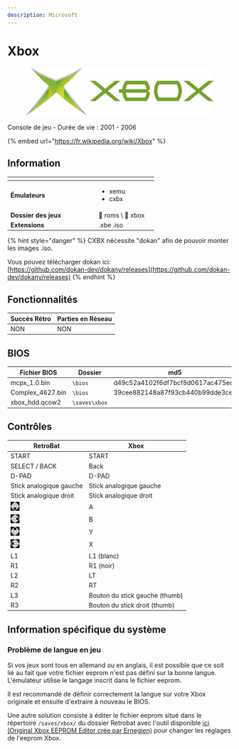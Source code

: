 ```yaml
---
description: Microsoft
---
```


# Xbox

<div align="left">

<figure><img src="https://raw.githubusercontent.com/fabricecaruso/es-theme-carbon/52ff37c9e265587d006945a2ba695b5a962b3a3d/art/logos/xbox.svg" alt=""><figcaption></figcaption></figure>

</div>

Console de jeu - Durée de vie : 2001 - 2006

{% embed url="https://fr.wikipedia.org/wiki/Xbox" %}

## Information

<table data-header-hidden><thead><tr><th width="184"></th><th></th><th data-hidden></th></tr></thead><tbody><tr><td><strong>Émulateurs</strong></td><td><ul><li>xemu</li><li>cxbx</li></ul></td><td></td></tr><tr><td><strong>Dossier des jeux</strong></td><td><span data-gb-custom-inline data-tag="emoji" data-code="1f4c1">📁</span> roms \ <span data-gb-custom-inline data-tag="emoji" data-code="1f4c2">📂</span> xbox</td><td></td></tr><tr><td><strong>Extensions</strong></td><td>.xbe .iso</td><td></td></tr></tbody></table>

{% hint style="danger" %}
CXBX nécessite "dokan" afin de pouvoir monter les images .iso.

Vous pouvez télécharger dokan ici:\
[https://github.com/dokan-dev/dokany/releases](https://github.com/dokan-dev/dokany/releases)
{% endhint %}

## Fonctionnalités

| Succès Rétro | Parties en Réseau |
| ------------ | ----------------- |
| NON          | NON               |

## BIOS

<table><thead><tr><th width="196">Fichier BIOS</th><th width="162">Dossier</th><th>md5</th></tr></thead><tbody><tr><td>mcpx_1.0.bin</td><td><code>\bios</code></td><td>d49c52a4102f6df7bcf8d0617ac475ed</td></tr><tr><td>Complex_4627.bin</td><td><code>\bios</code></td><td>39cee882148a87f93cb440b99dde3ceb</td></tr><tr><td>xbox_hdd.qcow2</td><td><code>\saves\xbox</code></td><td></td></tr></tbody></table>

## Contrôles

| RetroBat                                                                           | Xbox                           |
| ---------------------------------------------------------------------------------- | ------------------------------ |
| START                                                                              | START                          |
| SELECT / BACK                                                                      | Back                           |
| D-PAD                                                                              | D-PAD                          |
| Stick analogique gauche                                                            | Stick analogique gauche        |
| Stick analogique droit                                                             | Stick analogique droit         |
| ![A](<../../../../.gitbook/assets/image (19).png>)                                 | A                              |
| ![B](<../../../../.gitbook/assets/image (6).png>)                                  | B                              |
| <img src="../../../../.gitbook/assets/image (34).png" alt="" data-size="original"> | Y                              |
| <img src="../../../../.gitbook/assets/image (32).png" alt="" data-size="line">     | X                              |
| L1                                                                                 | L1 (blanc)                     |
| R1                                                                                 | R1 (noir)                      |
| L2                                                                                 | LT                             |
| R2                                                                                 | RT                             |
| L3                                                                                 | Bouton du stick gauche (thumb) |
| R3                                                                                 | Bouton du stick droit (thumb)  |

## Information spécifique du système

### Problème de langue en jeu

Si vos jeux sont tous en allemand ou en anglais, il est possible que ce soit lié au fait que votre fichier eeprom n'est pas défini sur la bonne langue. L'émulateur utilise le langage inscrit dans le fichier eeprom.

Il est recommandé de définir correctement la langue sur votre Xbox originale et ensuite d'extraire à nouveau le BIOS.&#x20;

Une autre solution consiste à éditer le fichier eeprom situé dans le répertoire `/saves/xbox/` du dossier Retrobat avec l'outil disponible [ici (Original Xbox EEPROM Editor crée par Ernegien)](https://github.com/Ernegien/XboxEepromEditor) pour changer les réglages de l'eeprom Xbox.
